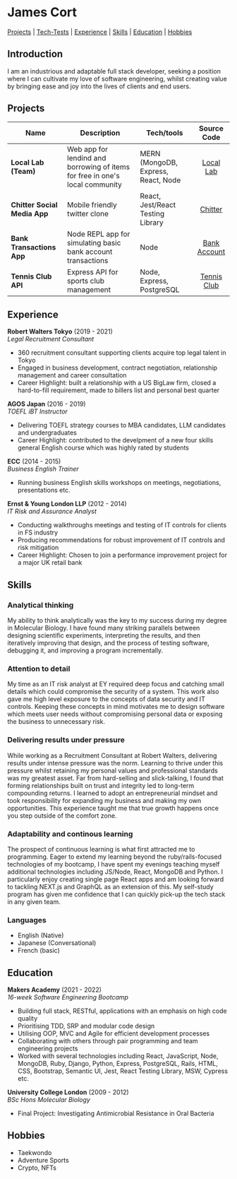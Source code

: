 # James Cort

[Projects](#projects) | [Tech-Tests](#tech-tests) | [Experience](#experience) | [Skills](#skills) | [Education](#education) | [Hobbies](#hobbies)

## Introduction

I am an industrious and adaptable full stack developer, seeking a position where I can cultivate my love of software engineering, whilst creating value by bringing ease and joy into the lives of clients and end users.

## Projects

| Name                         | Description       | Tech/tools        | Source Code |
| ---------------------------- | ----------------- | ----------------- | :---------: |
| **Local Lab (Team)**         |  Web app for lendind and borrowing of items for free in one's local community  |  MERN (MongoDB, Express, React, Node  |  [Local Lab](https://github.com/j-cort/llab)  |
| **Chitter Social Media App** | Mobile friendly twitter clone  | React, Jest/React Testing Library | [Chitter](https://github.com/j-cort/frontend-api-challenge) |
| **Bank Transactions App**    |  Node REPL app for simulating basic bank account transactions  |  Node  |  [Bank Account](https://github.com/j-cort/bank_tech_test)  |
| **Tennis Club API**          |  Express API for sports club management   |  Node, Express, PostgreSQL  |  [Tennis Club](https://github.com/j-cort/tennis_club_api)  |

## Experience

**Robert Walters Tokyo** (2019 - 2021)  
_Legal Recruitment Consultant_

- 360 recruitment consultant supporting clients acquire top legal talent in Tokyo
- Engaged in business development, contract negotiation, relationship management and career consultation
- Career Highlight: built a relationship with a US BigLaw firm, closed a hard-to-fill requirement, made to billers list and personal best quarter

**AGOS Japan** (2016 - 2019)  
_TOEFL iBT Instructor_

- Delivering TOEFL strategy courses to MBA candidates, LLM candidates and undergraduates
- Career Highlight: contributed to the develpment of a new four skills general English course which was highly rated by students

**ECC** (2014 - 2015)  
_Business English Trainer_

- Running business English skills workshops on meetings, negotiations, presentations etc.

**Ernst & Young London LLP** (2012 - 2014)  
_IT Risk and Assurance Analyst_

- Conducting walkthroughs meetings and testing of IT controls for clients in FS industry
- Producing recommendations for robust improvement of IT controls and risk mitigation
- Career Highlight: Chosen to join a performance improvement project for a major UK retail bank

## Skills

### Analytical thinking

My ability to think analytically was the key to my success during my degree in Molecular Biology. I have found many striking parallels between designing scientific experiments, interpreting the results, and then iteratively improving that design, and the process of testing software, debugging it, and improving a program incrementally.

### Attention to detail

My time as an IT risk analyst at EY required deep focus and catching small details which could compromise the security of a system. This work also gave me high level exposure to the concepts of data security and IT controls. Keeping these concepts in mind motivates me to design software which meets user needs without compromising personal data or exposing the business to unnecessary risk.
  
### Delivering results under pressure

While working as a Recruitment Consultant at Robert Walters, delivering results under intense pressure was the norm. Learning to thrive under this pressure whilst retaining my personal values and professional standards was my greatest asset. Far from hard-selling and slick-talking, I found that forming relationships built on trust and integrity led to long-term compounding returns. I learned to adopt an entrepreneurial mindset and took responsibility for expanding my business and making my own opportunities. This experience taught me that true growth happens once you step outside of the comfort zone.

### Adaptability and continous learning

The prospect of continuous learning is what first attracted me to programming. Eager to extend my learning beyond the ruby/rails-focused technologies of my bootcamp, I have spent my evenings teaching myself additional technologies including JS/Node, React, MongoDB and Python. I particularly enjoy creating single page React apps and am looking forward to tackling NEXT.js and GraphQL as an extension of this. My self-study program has given me confidence that I can quickly pick-up the tech stack in any given team.
  
### Languages  

- English (Native)
- Japanese (Conversational)
- French (basic)

## Education

**Makers Academy** (2021 - 2022)  
_16-week Software Engineering Bootcamp_

- Building full stack, RESTful, applications with an emphasis on high code quality
- Prioritising TDD, SRP and modular code design
- Utilising OOP, MVC and Agile for efficient development processes
- Collaborating with others through pair programming and team engineering projects
- Worked with several technologies including React, JavaScript, Node, MongoDB, Ruby, Django, Python, Express, PostgreSQL, Rails, HTML, CSS, Bootstrap, Semantic UI, Jest, React Testing Library, MSW, Cypress etc.

**University College London** (2009 - 2012)  
_BSc Hons Molecular Biology_

- Final Project: Investigating Antimicrobial Resistance in Oral Bacteria

## Hobbies

- Taekwondo
- Adventure Sports
- Crypto, NFTs
